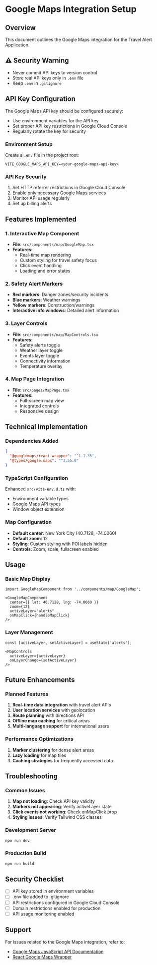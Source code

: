 # Google Maps Integration Setup

## Overview
This document outlines the Google Maps integration for the Travel Alert Application.

## ⚠️ Security Warning
- Never commit API keys to version control
- Store real API keys only in `.env` file
- Keep `.env` in `.gitignore`

## API Key Configuration

The Google Maps API key should be configured securely:
- Use environment variables for the API key
- Set proper API key restrictions in Google Cloud Console
- Regularly rotate the key for security

### Environment Setup

Create a `.env` file in the project root:

```env
VITE_GOOGLE_MAPS_API_KEY=<your-google-maps-api-key>
```

### API Key Security
1. Set HTTP referrer restrictions in Google Cloud Console
2. Enable only necessary Google Maps services
3. Monitor API usage regularly
4. Set up billing alerts

## Features Implemented

### 1. Interactive Map Component
- **File**: `src/components/map/GoogleMap.tsx`
- **Features**:
  - Real-time map rendering
  - Custom styling for travel safety focus
  - Click event handling
  - Loading and error states

### 2. Safety Alert Markers
- **Red markers**: Danger zones/security incidents
- **Blue markers**: Weather warnings
- **Yellow markers**: Construction/warnings
- **Interactive info windows**: Detailed alert information

### 3. Layer Controls
- **File**: `src/components/map/MapControls.tsx`
- **Features**:
  - Safety alerts toggle
  - Weather layer toggle
  - Events layer toggle
  - Connectivity information
  - Temperature overlay

### 4. Map Page Integration
- **File**: `src/pages/MapPage.tsx`
- **Features**:
  - Full-screen map view
  - Integrated controls
  - Responsive design

## Technical Implementation

### Dependencies Added
```json
{
  "@googlemaps/react-wrapper": "^1.1.35",
  "@types/google.maps": "^3.55.0"
}
```

### TypeScript Configuration
Enhanced `src/vite-env.d.ts` with:
- Environment variable types
- Google Maps API types
- Window object extension

### Map Configuration
- **Default center**: New York City (40.7128, -74.0060)
- **Default zoom**: 12
- **Styling**: Custom styling with POI labels hidden
- **Controls**: Zoom, scale, fullscreen enabled

## Usage

### Basic Map Display
```tsx
import GoogleMapComponent from '../components/map/GoogleMap';

<GoogleMapComponent 
  center={{ lat: 40.7128, lng: -74.0060 }}
  zoom={12}
  activeLayer="alerts"
  onMapClick={handleMapClick}
/>
```

### Layer Management
```tsx
const [activeLayer, setActiveLayer] = useState('alerts');

<MapControls 
  activeLayer={activeLayer}
  onLayerChange={setActiveLayer}
/>
```

## Future Enhancements

### Planned Features
1. **Real-time data integration** with travel alert APIs
2. **User location services** with geolocation
3. **Route planning** with directions API
4. **Offline map caching** for critical areas
5. **Multi-language support** for international users

### Performance Optimizations
1. **Marker clustering** for dense alert areas
2. **Lazy loading** for map tiles
3. **Caching strategies** for frequently accessed data

## Troubleshooting

### Common Issues
1. **Map not loading**: Check API key validity
2. **Markers not appearing**: Verify activeLayer state
3. **Click events not working**: Check onMapClick prop
4. **Styling issues**: Verify Tailwind CSS classes

### Development Server
```bash
npm run dev
```

### Production Build
```bash
npm run build
```

## Security Checklist
- [ ] API key stored in environment variables
- [ ] .env file added to .gitignore
- [ ] API restrictions configured in Google Cloud Console
- [ ] Domain restrictions enabled for production
- [ ] API usage monitoring enabled

## Support
For issues related to the Google Maps integration, refer to:
- [Google Maps JavaScript API Documentation](https://developers.google.com/maps/documentation/javascript)
- [React Google Maps Wrapper](https://github.com/googlemaps/react-wrapper) 